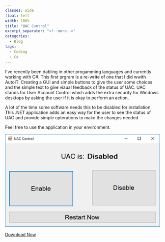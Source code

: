 ```yaml
---
classes: wide
float: left
width: 100%
title: "UAC Control"
excerpt_separator: "<!--more-->"
categories:
  - Blog
tags:
  - Coding
  - C#
---
```


I've recently been dabling in other progamming languages and currently working with C#. This first prgram is a re-write of one that I did wwith AutoIT. Creating a GUI and simple buttons to give the user some choices and the simple text to give viaual feedback of the status of UAC. UAC stands for User Account Control which adds the extra security for Windows desktops by asking the user if it is okay to perform an action. 

A lot of the time some software needs this to be disabled for installation. This .NET application adds an easy way for the user to see the status of UAC and provide simple opterations to make the changes needed. 

Feel free to use the application in your environment. 

![UAC Control](https://raw.githubusercontent.com/cjerrington/CSharp/master/images/UACControl.png)

[Download Now](https://github.com/cjerrington/CSharp/releases)
